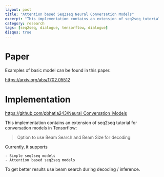 ```yaml
---
layout: post
title: "Attention based Seq2seq Neural Conversation Models"
excerpt: "This implementation contains an extension of seq2seq tutorial for conversation models in Tensorflow: Option to use Beam Search and Beam Size for decoding, Simple seq2seq models, Attention based seq2seq models."
category: research
tags: [seq2seq, dialogue, tensorflow, dialogue]
disqus: true
---
```


# Paper
<!-- 论文地址，说明论文要解决的问题 -->
Examples of basic model can be found in this paper.

https://arxiv.org/abs/1702.05512

# Implementation
<!-- 对应论文的实现：开源码地址，数据等 -->

https://github.com/pbhatia243/Neural_Conversation_Models

This implementation contains an extension of seq2seq tutorial for conversation models in Tensorflow:

> Option to use Beam Search and Beam Size for decoding

Currently, it supports

    - Simple seq2seq models
    - Attention based seq2seq models

To get better results use beam search during decoding / inference.



